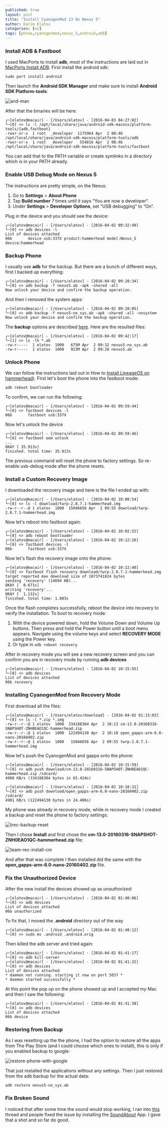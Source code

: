 ```yaml
---
published: true
layout: post
title: "Install CyanogenMod 13 On Nexus 5"
author: Karim Elatov
categories: [os]
tags: [phone,cyanogenmod,nexus_5,android,adb]
---
```

### Install ADB & Fastboot
I used MacPorts to install **adb**, most of the instructions are laid out in [MacPorts Install ADB](https://sskaje.me/2015/05/macports-install-adb/). First install the android sdk:

	sudo port install android

Then launch the **Android SDK Manager** and make sure to install **Android SDK Platform-tools**:


![and-man](https://seacloud.cc/d/480b5e8fcd/files/?p=/cm-nexus_5/and-man.png&raw=1)

After that the binaries will be here:

	┌─[elatov@macair] - [/Users/elatov] - [2016-04-03 04:27:02]
	└─[0] <> ls -l /opt/local/share/java/android-sdk-macosx/platform-tools/{adb,fastboot}
	-rwxr-xr-x  1 root  _developer  1175964 Apr  2 08:46 /opt/local/share/java/android-sdk-macosx/platform-tools/adb
	-rwxr-xr-x  1 root  _developer   554816 Apr  2 08:46 /opt/local/share/java/android-sdk-macosx/platform-tools/fastboot

You can add that to the PATH variable or create symlinks in a directory which is in your PATH already.

### Enable USB Debug Mode on Nexus 5
The instructions are pretty simple, on the Nexus:

1. Go to **Settings** > **About Phone**
2. Tap **Build number** *7* times until it says “You are now a developer“.
3. Under **Settings** > **Developer Options**, set “USB debugging” to “On“.

Plug in the device and you should see the device:

	┌─[elatov@macair] - [/Users/elatov] - [2016-04-02 09:32:49]
	└─[0] <> adb devices -l
	List of devices attached
	06b       device usb:337X product:hammerhead model:Nexus_5 device:hammerhead

### Backup Phone
I usually use **adb** for the backup. But there are a bunch of different ways, first I backed up everything:

	┌─[elatov@macair] - [/Users/elatov] - [2016-04-02 09:20:34]
	└─[0] <> adb backup -f nexus5.ab -apk -shared -all
	Now unlock your device and confirm the backup operation.

And then I removed the system apps:

	┌─[elatov@macair] - [/Users/elatov] - [2016-04-02 09:28:05]
	└─[0] <> adb backup -f nexus5-no_sys.ab -apk -shared -all -nosystem
	Now unlock your device and confirm the backup operation.

The **backup** options are described [here](http://forum.xda-developers.com/galaxy-nexus/general/guide-phone-backup-unlock-root-t1420351). Here are the resulted files:

	┌─[elatov@macair] - [/Users/elatov] - [2016-04-02 09:42:17]
	└─[1] <> ls -lh *.ab
	-rw-r-----  1 elatov  1000   675M Apr  2 09:32 nexus5-no_sys.ab
	-rw-r-----  1 elatov  1000   923M Apr  2 09:28 nexus5.ab

### Unlock Phone
We can follow the instructions laid out in How to [Install LineageOS on hammerhead)](https://wiki.lineageos.org/devices/hammerhead/install). First let's boot the phone into the fastboot mode:

	adb reboot bootloader

To confirm, we can run the following:

	┌─[elatov@macair] - [/Users/elatov] - [2016-04-02 09:59:44]
	└─[0] <> fastboot devices -l
	06b       fastboot usb:337X

Now let's unlock the device

	┌─[elatov@macair] - [/Users/elatov] - [2016-04-02 09:59:46]
	└─[0] <> fastboot oem unlock
	...
	OKAY [ 35.913s]
	finished. total time: 35.913s

The previous command will reset the phone to factory settings. So re-enable usb-debug mode after the phone resets.


### Install a Custom Recovery Image

I downloaded the recovery image and here is the file I ended up with:

	┌─[elatov@macair] - [/Users/elatov] - [2016-04-02 10:00:54]
	└─[0] <> ls -l download/twrp-2.8.7.1-hammerhead.img
	-rw-r--r--@ 1 elatov  1000  15046656 Apr  2 09:55 download/twrp-2.8.7.1-hammerhead.img

Now let's reboot into fastboot again:

	┌─[elatov@macair] - [/Users/elatov] - [2016-04-02 10:02:52]
	└─[0] <> adb reboot bootloader
	┌─[elatov@macair] - [/Users/elatov] - [2016-04-02 10:12:26]
	└─[0] <> fastboot devices -l
	06b       fastboot usb:337X

Now let's flash the recovery image onto the phone:

	┌─[elatov@macair] - [/Users/elatov] - [2016-04-02 10:12:40]
	└─[0] <> fastboot flash recovery download/twrp-2.8.7.1-hammerhead.img
	target reported max download size of 1073741824 bytes
	sending 'recovery' (14694 KB)...
	OKAY [  0.671s]
	writing 'recovery'...
	OKAY [  1.132s]
	finished. total time: 1.803s

Once the flash completes successfully, reboot the device into recovery to
verify the installation. To boot to recovery mode:

1. With the device powered down, hold the Volume Down and Volume Up buttons. Then press and hold the Power button until a boot menu appears. Navigate using the volume keys and select **RECOVERY MODE** using the Power key.
2. Or type in `adb reboot recovery`

After in recovery mode you will see a new recovery screen and you can confirm you are in recovery mode by running **adb devices**

	┌─[elatov@macair] - [/Users/elatov] - [2016-04-02 10:15:55]
	└─[0] <> adb devices
	List of devices attached
	06b	recovery

### Installing CyanogenMod from Recovery Mode

First download all the files:

	┌─[elatov@macair] - [/Users/elatov/download] - [2016-04-02 01:15:03]
	└─[0] <> ls -l *.zip *.img
	-rw-r--r--@ 1 elatov  1000  334188304 Apr  2 10:13 cm-13.0-20160316-SNAPSHOT-ZNH0EAO1QC-hammerhead.zip
	-rw-r--r--@ 1 elatov  1000  122494130 Apr  2 10:10 open_gapps-arm-6.0-nano-20160402.zip
	-rw-r--r--@ 1 elatov  1000   15046656 Apr  2 09:55 twrp-2.8.7.1-hammerhead.img

Now let's push the CyanogenMod and gapps onto the phone:

	┌─[elatov@macair] - [/Users/elatov] - [2016-04-02 10:15:59]
	└─[0] <> adb push download/cm-13.0-20160316-SNAPSHOT-ZNH0EAO1QC-hammerhead.zip /sdcard/
	4988 KB/s (334188304 bytes in 65.424s)
	
	┌─[elatov@macair] - [/Users/elatov] - [2016-04-02 10:18:31]
	└─[0] <> adb push download/open_gapps-arm-6.0-nano-20160402.zip /sdcard/
	4901 KB/s (122494130 bytes in 24.406s)

My phone was already in recovery mode, while in recovery mode I created a backup and reset the phone to factory settings:

![trec-backup-reset](https://seacloud.cc/d/480b5e8fcd/files/?p=/cm-nexus_5/trec-backup-reset.jpg&raw=1)

Then I chose **Install** and first chose the **cm-13.0-20160316-SNAPSHOT-ZNH0EAO1QC-hammerhead.zip** file:

![team-rec-install-cm](https://seacloud.cc/d/480b5e8fcd/files/?p=/cm-nexus_5/team-rec-install-cm.jpg&raw=1)

And after that was complete I then installed did the same with the **open_gapps-arm-6.0-nano-20160402.zip** file.

### Fix the Unauthorized Device
After the new install the devices showed up as *unauthorized*:

	┌─[elatov@macair] - [/Users/elatov] - [2016-04-02 01:40:06]
	└─[0] <> adb devices
	List of devices attached
	06b	unauthorized

To fix that, I moved the **.android** directory out of the way

	┌─[elatov@macair] - [/Users/elatov] - [2016-04-02 01:40:12]
	└─[0] <> sudo mv .android .android.orig

Then killed the adb server and tried again:

	┌─[elatov@macair] - [/Users/elatov] - [2016-04-02 01:41:17]
	└─[0] <> adb kill-server
	┌─[elatov@macair] - [/Users/elatov] - [2016-04-02 01:41:32]
	└─[0] <> adb devices
	List of devices attached
	* daemon not running. starting it now on port 5037 *
	* daemon started successfully *


At this point the pop up on the phone showed up and I accepted my Mac and then I saw the following:

	┌─[elatov@macair] - [/Users/elatov] - [2016-04-02 01:41:38]
	└─[0] <> adb devices
	List of devices attached
	06b	device

### Restoring from Backup
As I was resetting up the the phone, I had the option to restore all the apps from The Play Store (and I could choose which ones to install), this is only if you enabled backup to google:

![restore-phone-with-google](https://seacloud.cc/d/480b5e8fcd/files/?p=/cm-nexus_5/restore-phone-with-google.png&raw=1)

That just installed the applications without any settings. Then I just restored from the adb backup for the actual data:

	adb restore nexus5-no_sys.ab
	
### Fix Broken Sound
I noticed that after some time the sound would stop working, I ran into [this](https://productforums.google.com/forum/#!topic/nexus/bBoE12HGm5U;context-place=topicsearchin/nexus/category$3Aother-discussions) thread and people fixed the issue by installing the [SoundAbout](https://play.google.com/store/apps/details?id=com.woodslink.android.wiredheadphoneroutingfix&hl=en) App. I gave that a shot and so far do good.

